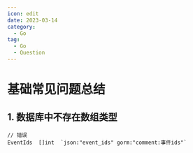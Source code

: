 ```yaml
---
icon: edit
date: 2023-03-14
category:
  - Go
tag:
  - Go
  - Question
---
```


# 基础常见问题总结

## 1. 数据库中不存在数组类型

```golang
// 错误
EventIds  []int  `json:"event_ids" gorm:"comment:事件ids"`
```
